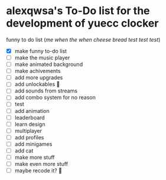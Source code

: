 # alexqwsa's To-Do list for the development of yuecc clocker

funny to do list (*me when the when cheese bread test test test*)

- [x] make funny to-do list
- [ ] make the music player
- [ ] make animated background
- [ ] make achivements
- [ ] add more upgrades
- [ ] add unlockables :thinking:
- [ ] add sounds from streams
- [ ] add combo system for no reason
- [ ] test
- [ ] add animation
- [ ] leaderboard
- [ ] learn design
- [ ] multiplayer
- [ ] add profiles
- [ ] add minigames
- [ ] add cat
- [ ] make more stuff
- [ ] make even more stuff
- [ ] maybe recode it? :thinking:
